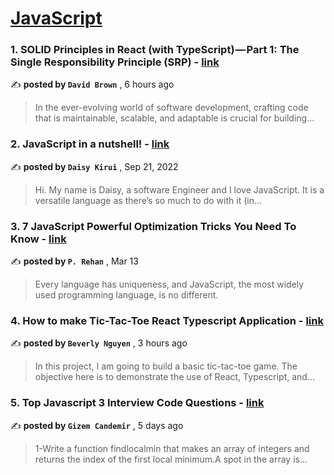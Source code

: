 
<h1><a href=https://medium.com/tag/javascript-development/recommended target="_blank" rel="noopener noreferrer">JavaScript</a></h1>
<h3>1. SOLID Principles in React (with TypeScript) — Part 1: The Single Responsibility Principle (SRP) - <a href=https://medium.com/@davidcbrownio?source=tag_recommended_feed---------0-84----------javascript_development----------e2505b87_2a00_496a_acbc_5a5029e37bc9------- target="_blank" rel="noopener noreferrer">link</a></h3>

✍️ **posted by `David Brown`** <date> , 6 hours ago</date>

<blockquote>In the ever-evolving world of software development, crafting code that is maintainable, scalable, and adaptable is crucial for building…</blockquote>

<h3>2. JavaScript in a nutshell! - <a href=https://medium.com/@daisykkirui?source=tag_recommended_feed---------1-107----------javascript_development----------e2505b87_2a00_496a_acbc_5a5029e37bc9------- target="_blank" rel="noopener noreferrer">link</a></h3>

✍️ **posted by `Daisy Kirui`** <date> , Sep 21, 2022</date>

<blockquote>Hi. My name is Daisy, a software Engineer and I love JavaScript. It is a versatile language as there’s so much to do with it (in…</blockquote>

<h3>3. 7 JavaScript Powerful Optimization Tricks You Need To Know - <a href=https://medium.com/@pinjarirehan?source=tag_recommended_feed---------2-85----------javascript_development----------e2505b87_2a00_496a_acbc_5a5029e37bc9------- target="_blank" rel="noopener noreferrer">link</a></h3>

✍️ **posted by `P. Rehan`** <date> , Mar 13</date>

<blockquote>Every language has uniqueness, and JavaScript, the most widely used programming language, is no different.</blockquote>

<h3>4. How to make Tic-Tac-Toe React Typescript Application - <a href=https://medium.com/@beverlybuilds?source=tag_recommended_feed---------3-84----------javascript_development----------e2505b87_2a00_496a_acbc_5a5029e37bc9------- target="_blank" rel="noopener noreferrer">link</a></h3>

✍️ **posted by `Beverly Nguyen`** <date> , 3 hours ago</date>

<blockquote>In this project, I am going to build a basic tic-tac-toe game. The objective here is to demonstrate the use of React, Typescript, and…</blockquote>

<h3>5. Top Javascript 3 Interview Code Questions - <a href=https://medium.com/@gizemcandemir3?source=tag_recommended_feed---------4-85----------javascript_development----------e2505b87_2a00_496a_acbc_5a5029e37bc9------- target="_blank" rel="noopener noreferrer">link</a></h3>

✍️ **posted by `Gizem Candemir`** <date> , 5 days ago</date>

<blockquote>1-Write a function findlocalmin that makes an array of integers and returns the index of the first local minimum.A spot in the array is…</blockquote>

